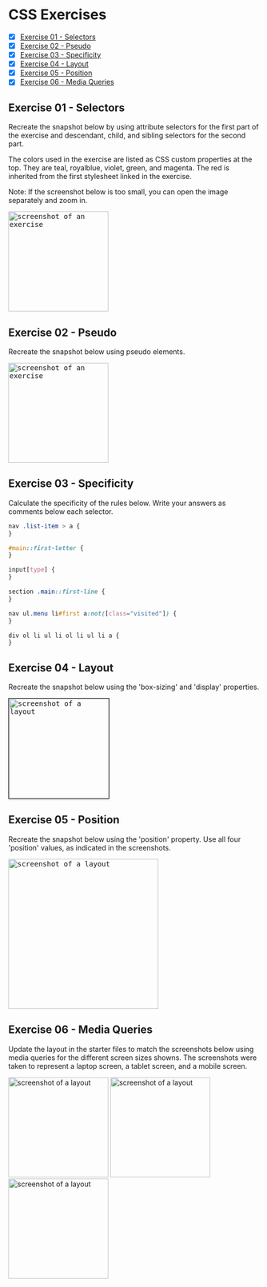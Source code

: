 # CSS Exercises

- [x] [Exercise 01 - Selectors](#ex01)
- [x] [Exercise 02 - Pseudo](#ex02)
- [x] [Exercise 03 - Specificity](#ex03)
- [x] [Exercise 04 - Layout](#ex04)
- [x] [Exercise 05 - Position](#ex05)
- [x] [Exercise 06 - Media Queries](#ex06)

## <a id="ex01"></a> Exercise 01 - Selectors

Recreate the snapshot below by using attribute selectors for the first part of the exercise and descendant, child, and sibling selectors for the second part.

The colors used in the exercise are listed as CSS custom properties at the top. They are teal, royalblue, violet, green, and magenta. The red is inherited from the first stylesheet linked in the exercise.

Note: If the screenshot below is too small, you can open the image separately and zoom in.

<kbd><img src="../_assets/css-exercises/css-ex01-selectors.png" height=200 alt="screenshot of an exercise"></kbd>

## <a id="ex02"></a> Exercise 02 - Pseudo

Recreate the snapshot below using pseudo elements.

<kbd><img src="../_assets/css-exercises/css-ex02-pseudo.png" height=200 alt="screenshot of an exercise"></kbd>

## <a id="ex03"></a> Exercise 03 - Specificity

Calculate the specificity of the rules below. Write your answers as comments below each selector.

```css
nav .list-item > a {
}

#main::first-letter {
}

input[type] {
}

section .main::first-line {
}

nav ul.menu li#first a:not([class="visited"]) {
}

div ol li ul li ol li ul li a {
}
```

## <a id="ex04"></a> Exercise 04 - Layout

Recreate the snapshot below using the 'box-sizing' and 'display' properties.

<kbd><img src="../_assets/css-exercises/css-ex04-layout-02.png" height=200 alt="screenshot of a layout" style="border: 1px solid black;"></kbd>

## <a id="ex05"></a> Exercise 05 - Position

Recreate the snapshot below using the 'position' property. Use all four 'position' values, as indicated in the screenshots.

<kbd><img src="../_assets/css-exercises/css-ex05-position-02.png" height=300 alt="screenshot of a layout"></kbd>

## <a id="ex06"></a> Exercise 06 - Media Queries

Update the layout in the starter files to match the screenshots below using media queries for the different screen sizes showns. The screenshots were taken to represent a laptop screen, a tablet screen, and a mobile screen.

<img src="../_assets/css-exercises/css-ex06-media-queries-01.png" height=200 alt="screenshot of a layout">
<img src="../_assets/css-exercises/css-ex06-media-queries-02.png" height=200 alt="screenshot of a layout">
<img src="../_assets/css-exercises/css-ex06-media-queries-03.png" height=200 alt="screenshot of a layout">
